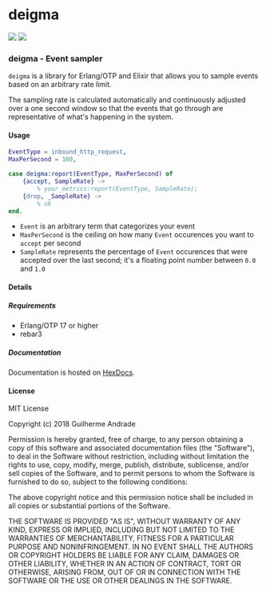 # deigma

[![](https://img.shields.io/hexpm/v/deigma.svg?style=flat)](https://hex.pm/packages/deigma)
[![](https://travis-ci.org/g-andrade/deigma.png?branch=master)](https://travis-ci.org/g-andrade/deigma)

### <span id="deigma_-_Event_sampler">deigma - Event sampler</span>

`deigma` is a library for Erlang/OTP and Elixir that allows you to
sample events based on an arbitrary rate limit.

The sampling rate is calculated automatically and continuously adjusted
over a one second window so that the events that go through are
representative of what's happening in the system.

#### <span id="Usage">Usage</span>

``` erlang
EventType = inbound_http_request,
MaxPerSecond = 100,

case deigma:report(EventType, MaxPerSecond) of
    {accept, SampleRate} ->
        % your_metrics:report(EventType, SampleRate);
    {drop, _SampleRate} ->
        % ok
end.
```

  - `Event` is an arbitrary term that categorizes your event
  - `MaxPerSecond` is the ceiling on how many `Event` occurences you
    want to `accept` per second
  - `SampleRate` represents the percentage of `Event` occurences that
    were accepted over the last second; it's a floating point number
    between `0.0` and `1.0`

#### <span id="Details">Details</span>

##### <span id="Requirements">Requirements</span>

  - Erlang/OTP 17 or higher
  - rebar3

##### <span id="Documentation">Documentation</span>

Documentation is hosted on [HexDocs](https://hexdocs.pm/deigma/).

#### <span id="License">License</span>

MIT License

Copyright (c) 2018 Guilherme Andrade

Permission is hereby granted, free of charge, to any person obtaining a
copy of this software and associated documentation files (the
"Software"), to deal in the Software without restriction, including
without limitation the rights to use, copy, modify, merge, publish,
distribute, sublicense, and/or sell copies of the Software, and to
permit persons to whom the Software is furnished to do so, subject to
the following conditions:

The above copyright notice and this permission notice shall be included
in all copies or substantial portions of the Software.

THE SOFTWARE IS PROVIDED "AS IS", WITHOUT WARRANTY OF ANY KIND, EXPRESS
OR IMPLIED, INCLUDING BUT NOT LIMITED TO THE WARRANTIES OF
MERCHANTABILITY, FITNESS FOR A PARTICULAR PURPOSE AND NONINFRINGEMENT.
IN NO EVENT SHALL THE AUTHORS OR COPYRIGHT HOLDERS BE LIABLE FOR ANY
CLAIM, DAMAGES OR OTHER LIABILITY, WHETHER IN AN ACTION OF CONTRACT,
TORT OR OTHERWISE, ARISING FROM, OUT OF OR IN CONNECTION WITH THE
SOFTWARE OR THE USE OR OTHER DEALINGS IN THE
SOFTWARE.

